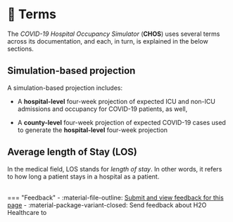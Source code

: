 # :book: Terms 

The *COVID-19 Hospital Occupancy Simulator* (**CHOS**) uses several terms across its documentation, and each, in turn, is explained in the below sections.


## Simulation-based projection 

A simulation-based projection includes: 

- A **hospital-level** four-week projection of expected ICU and non-ICU admissions and occupancy for COVID-19 patients, as well,

- A **county-level** four-week projection of expected COVID-19 cases used to generate the **hospital-level** four-week projection

## Average length of Stay (LOS) 

In the medical field, LOS stands for *length of stay*. In other words, it refers to how long a patient stays in a hospital as a patient. 




<br>
=== "Feedback"
    - :material-file-outline: <a href="" target="_blank">Submit and view feedback for this page</a>
    - :material-package-variant-closed: Send feedback about H2O Healthcare to <niki.athanasiadou@h2o.ai>